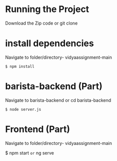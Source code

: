# Running the Project

Download the Zip code or git clone 

# install dependencies

Navigate to folder/directory- vidyaassignment-main

	$ npm install

# barista-backend  (Part)

Navigate to barista-backend or cd barista-backend 

	$ node server.js
# Frontend (Part)

Navigate to folder/directory- vidyaassignment-main

$ npm start `or` ng serve
